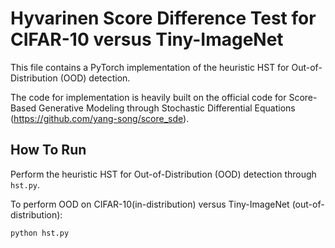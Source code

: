 # Hyvarinen Score Difference Test for CIFAR-10 versus Tiny-ImageNet
This file contains a PyTorch implementation of the heuristic HST for Out-of-Distribution (OOD) detection.

The code for implementation is heavily built on the official code for Score-Based Generative Modeling through Stochastic Differential Equations (https://github.com/yang-song/score_sde).

## How To Run
Perform the heuristic HST for Out-of-Distribution (OOD) detection through `hst.py`.

To perform OOD on CIFAR-10(in-distribution) versus Tiny-ImageNet (out-of-distribution):
```
python hst.py
```
